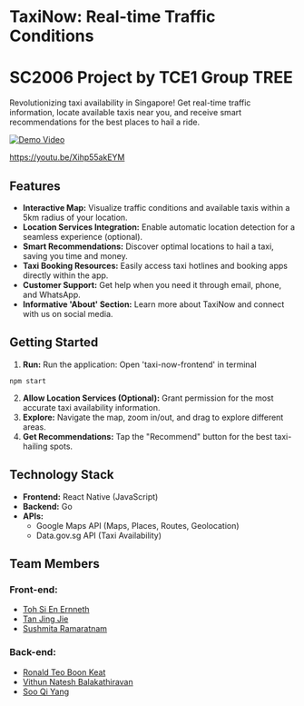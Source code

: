 # TaxiNow: Real-time Traffic Conditions

# SC2006 Project by TCE1 Group TREE

Revolutionizing taxi availability in Singapore! Get real-time traffic information, locate available taxis near you, and receive smart recommendations for the best places to hail a ride.

[![Demo Video](https://img.youtube.com/vi/Xihp55akEYM/0.jpg)](https://youtu.be/Xihp55akEYM)

https://youtu.be/Xihp55akEYM

## Features

* **Interactive Map:** Visualize traffic conditions and available taxis within a 5km radius of your location.
* **Location Services Integration:** Enable automatic location detection for a seamless experience (optional).
* **Smart Recommendations:** Discover optimal locations to hail a taxi, saving you time and money.
* **Taxi Booking Resources:**  Easily access taxi hotlines and booking apps directly within the app.
* **Customer Support:** Get help when you need it through email, phone, and WhatsApp.
* **Informative 'About' Section:** Learn more about TaxiNow and connect with us on social media. 

## Getting Started

1. **Run:** Run the application:
Open 'taxi-now-frontend' in terminal
```properties
npm start
```  
2. **Allow Location Services (Optional):** Grant permission for the most accurate taxi availability information.
3. **Explore:** Navigate the map, zoom in/out, and drag to explore different areas.
4. **Get Recommendations:** Tap the "Recommend" button for the best taxi-hailing spots.

## Technology Stack

* **Frontend:** React Native (JavaScript)
* **Backend:** Go
* **APIs:**
    * Google Maps API (Maps, Places, Routes, Geolocation)
    * Data.gov.sg API (Taxi Availability)
 
## Team Members
### Front-end:
* [Toh Si En Ernneth](https://github.com/potatohburritoh)
* [Tan Jing Jie](https://github.com/jingjietan)
* [Sushmita Ramaratnam](https://github.com/Sushmita-R)
### Back-end:
* [Ronald Teo Boon Keat](https://github.com/ronaldteo)
* [Vithun Natesh Balakathiravan](https://github.com/Vihun)
* [Soo Qi Yang](https://github.com/BuggerBugs)
